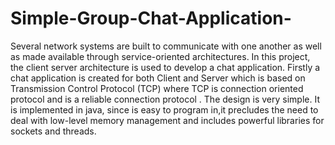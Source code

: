 # Simple-Group-Chat-Application-
Several network systems are built to communicate with one another as well as made available through service-oriented architectures. In this project, the client server architecture is used to develop a chat application. Firstly a chat application is created for both Client and Server which is based on Transmission Control Protocol (TCP) where TCP is connection oriented protocol and is a reliable connection protocol​ . ​ The design is very simple. It is implemented in java, since is easy to program in,it precludes the need to deal with low-level memory management and includes powerful libraries for sockets and threads.
